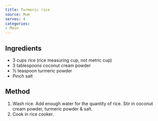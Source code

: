 ```yaml
---
title: Turmeric rice
source: Mum
serves: 4
categories:
- Main
---
```


## Ingredients
* 3 cups rice (rice measuring cup, not metric cup)
* 3 tablespoons coconut cream powder
* ½ teaspoon turmeric powder
* Pinch salt

## Method
1. Wash rice. Add enough water for the quantity of rice. Stir in coconut cream powder, turmeric powder & salt.
2. Cook in rice cooker.
